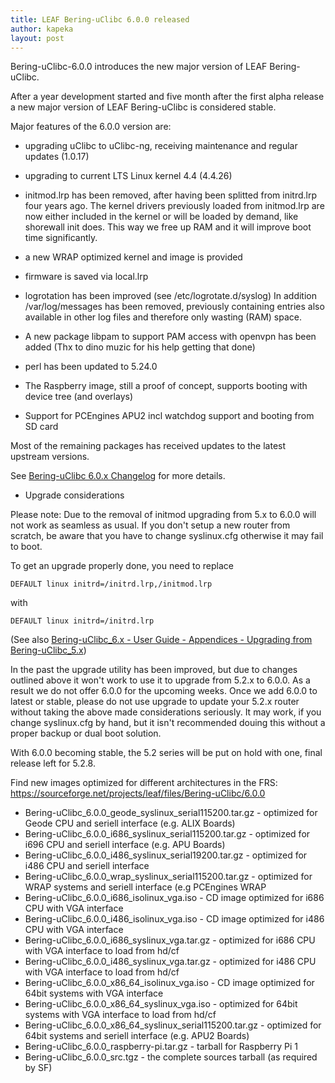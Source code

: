 ```yaml
---
title: LEAF Bering-uClibc 6.0.0 released
author: kapeka
layout: post
---
```


Bering-uClibc-6.0.0 introduces the new major version of LEAF Bering-uClibc.

After a year development started and five month after the first alpha release
a new major version of LEAF Bering-uClibc is considered stable.

Major features of the 6.0.0 version are:

* upgrading uClibc to uClibc-ng, receiving maintenance and regular updates (1.0.17)

* upgrading to current LTS Linux kernel 4.4 (4.4.26)

* initmod.lrp has been removed, after having been splitted from initrd.lrp four years ago.
The kernel drivers previously loaded from initmod.lrp are now either included in the kernel or 
will be loaded by demand, like shorewall init does.
This way we free up RAM and it will improve boot time significantly. 

* a new WRAP optimized kernel and image is provided

* firmware is saved via local.lrp

* logrotation has been improved (see /etc/logrotate.d/syslog)
In addition /var/log/messages has been removed, previously containing entries also available in other 
log files and therefore only wasting (RAM) space.

* A new package libpam to support PAM access with openvpn has been added (Thx to dino muzic for his help getting that done)

* perl has been updated to 5.24.0

* The Raspberry image, still a proof of concept, supports booting with device tree (and overlays)

* Support for PCEngines APU2 incl watchdog support and booting from SD card

Most of the remaining packages has received updates to the latest
upstream versions. 

See [Bering-uClibc 6.0.x Changelog](https://bering-uclibc.zetam.org/wiki/Bering-uClibc_6.0.x_-_Changelog)
for more details.

* Upgrade considerations

Please note: Due to the removal of initmod upgrading from 5.x to 6.0.0 will not work as seamless
as usual.
If you don't setup a new router from scratch, be aware that you have to change syslinux.cfg otherwise 
it may fail to boot.

To get an upgrade properly done, you need to replace 

`DEFAULT linux initrd=/initrd.lrp,/initmod.lrp`

with

`DEFAULT linux initrd=/initrd.lrp`

(See also [Bering-uClibc_6.x - User Guide - Appendices - Upgrading from Bering-uClibc_5.x](https://bering-uclibc.zetam.org/wiki/Bering-uClibc_6.x_-_User_Guide_-_Appendices_-_Upgrading_from_Bering-uClibc_5.x))

In the past the upgrade utility has been improved, but due to changes outlined above it won't work
to use it to upgrade from 5.2.x to 6.0.0.
As a result we do not offer 6.0.0 for the upcoming weeks. Once we add 6.0.0 to latest or stable,
please do not use upgrade to update your 5.2.x router without taking the above made considerations seriously.
It may work, if you change syslinux.cfg by hand, but it isn't recommended douing this without a proper backup or dual boot solution.

With 6.0.0 becoming stable, the 5.2 series will be put on hold with one, final release left for 5.2.8.


<p>Find new images optimized for different architectures in the FRS:
<a href="https://sourceforge.net/projects/leaf/files/Bering-uClibc/6.0.0">https://sourceforge.net/projects/leaf/files/Bering-uClibc/6.0.0</a>
<ul>

<li>Bering-uClibc_6.0.0_geode_syslinux_serial115200.tar.gz - optimized for Geode CPU and seriell interface (e.g. ALIX Boards) </li>

<li>Bering-uClibc_6.0.0_i686_syslinux_serial115200.tar.gz - optimized for i696 CPU and seriell interface (e.g. APU Boards) </li>

<li>Bering-uClibc_6.0.0_i486_syslinux_serial19200.tar.gz - optimized for i486 CPU and seriell interface </li>

<li>Bering-uClibc_6.0.0_wrap_syslinux_serial115200.tar.gz - optimized for WRAP systems and seriell interface (e.g PCEngines WRAP</li>

<li>Bering-uClibc_6.0.0_i686_isolinux_vga.iso - CD image optimized for i686 CPU with VGA interface</li>

<li>Bering-uClibc_6.0.0_i486_isolinux_vga.iso - CD image optimized for i486 CPU with VGA interface</li>

<li>Bering-uClibc_6.0.0_i686_syslinux_vga.tar.gz - optimized for i686 CPU with VGA interface to load from hd/cf</li>

<li>Bering-uClibc_6.0.0_i486_syslinux_vga.tar.gz - optimized for i486 CPU with VGA interface to load from hd/cf</li>

<li>Bering-uClibc_6.0.0_x86_64_isolinux_vga.iso - CD image optimized for 64bit systems  with VGA interface</li>

<li>Bering-uClibc_6.0.0_x86_64_syslinux_vga.iso - optimized for 64bit systems  with VGA interface to load from hd/cf</li>

<li>Bering-uClibc_6.0.0_x86_64_syslinux_serial115200.tar.gz - optimized for 64bit systems and seriell interface (e.g. APU2 Boards) </li>

<li>Bering-uClibc_6.0.0_raspberry-pi.tar.gz - tarball for Raspberry Pi 1 </li>

<li>Bering-uClibc_6.0.0_src.tgz - the complete sources tarball (as required by SF)</li>
</ul>
